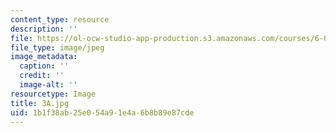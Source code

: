 ```yaml
---
content_type: resource
description: ''
file: https://ol-ocw-studio-app-production.s3.amazonaws.com/courses/6-001-structure-and-interpretation-of-computer-programs-spring-2005/1b1f38ab25e054a91e4a6b8b89e87cde_3A.jpg
file_type: image/jpeg
image_metadata:
  caption: ''
  credit: ''
  image-alt: ''
resourcetype: Image
title: 3A.jpg
uid: 1b1f38ab-25e0-54a9-1e4a-6b8b89e87cde
---
```

